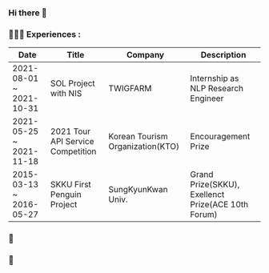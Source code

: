 ### Hi there 👋

<!--
**213JJH/213JJH** is a ✨ _special_ ✨ repository because its `README.md` (this file) appears on your GitHub profile.

Here are some ideas to get you started:

- 🔭 I’m currently working on ...
- 🌱 I’m currently learning ...
- 👯 I’m looking to collaborate on ...
- 🤔 I’m looking for help with ...
- 💬 Ask me about ...
- 📫 How to reach me: ...
- 😄 Pronouns: ...
- ⚡ Fun fact: ...
-->

### 🧑🏻‍💻 Experiences : 
|Date|Title|Company|Description|
|---|---|---|---|
|2021-08-01 ~ 2021-10-31|SOL Project with NIS|TWIGFARM|Internship as NLP Research Engineer|
|2021-05-25 ~ 2021-11-18|2021 Tour API Service Competition|Korean Tourism Organization(KTO)|Encouragement Prize|
|2015-03-13 ~ 2016-05-27|SKKU First Penguin Project|SungKyunKwan Univ.|Grand Prize(SKKU), Exellenct Prize(ACE 10th Forum)|
### 🌱

### 💬

